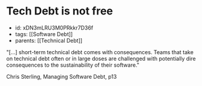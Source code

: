 # Tech Debt is not free
* id: xDN3mLRU3M0PRkkr7D36f
* tags: [[Software Debt]]
* parents: [[Technical Debt]]

"[...] short-term technical debt comes with consequences. Teams that take on technical debt often or in large doses are challenged with potentially dire consequences to the sustainability of their software."

Chris Sterling, Managing Software Debt, p13